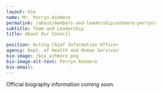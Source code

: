 ```yaml
---
layout: bio
name: Mr. Perryn Ashmore
permalink: /about/members-and-leadership/ashmore-perryn/
subtitle: Team and Leadership
title: About Our Council

position: Acting Chief Information Officer
agency: Dept. of Health and Human Services
bio-image: /bio_ashmore.png
bio-image-alt-text: Perryn Ashmore
bio-email:
---
```


Official biography information coming soon.
